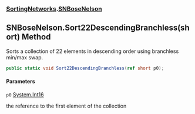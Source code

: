 ### [SortingNetworks](SortingNetworks.md 'SortingNetworks').[SNBoseNelson](SortingNetworks.SNBoseNelson.md 'SortingNetworks.SNBoseNelson')

## SNBoseNelson.Sort22DescendingBranchless(short) Method

Sorts a collection of 22 elements in descending order using branchless min/max swap.

```csharp
public static void Sort22DescendingBranchless(ref short p0);
```
#### Parameters

<a name='SortingNetworks.SNBoseNelson.Sort22DescendingBranchless(short).p0'></a>

`p0` [System.Int16](https://docs.microsoft.com/en-us/dotnet/api/System.Int16 'System.Int16')

the reference to the first element of the collection